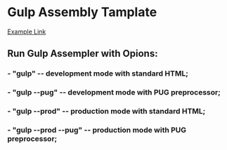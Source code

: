 # Gulp Assembly Tamplate

[Example Link](https://victorvs1967.github.io/web-gulp-ultimate/)

## Run Gulp Assempler with Opions:

### - "gulp" -- development mode with standard HTML;
### - "gulp --pug" -- development mode with PUG preprocessor;
### - "gulp --prod" -- production mode with standard HTML;
### - "gulp --prod --pug" -- production mode with PUG preprocessor;
